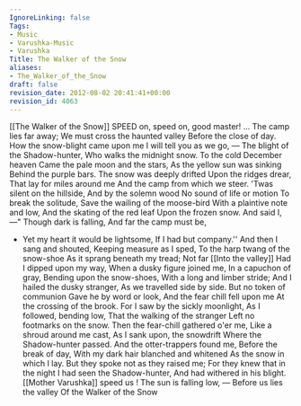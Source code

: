 ```yaml
---
IgnoreLinking: false
Tags:
- Music
- Varushka-Music
- Varushka
Title: The Walker of the Snow
aliases:
- The_Walker_of_the_Snow
draft: false
revision_date: 2012-08-02 20:41:41+00:00
revision_id: 4063
---
```


[[The Walker of the Snow]]
SPEED on, speed on, good master! 
... The camp lies far away;
We must cross the haunted valley 
Before the close of day.
How the snow-blight came upon me
I will tell you as we go,
— The blight of the Shadow-hunter,
Who walks the midnight snow.
To the cold December heaven
Came the pale moon and the stars,
As the yellow sun was sinking 
Behind the purple bars.
The snow was deeply drifted
Upon the ridges drear, 
That lay for miles around me
And the camp from which we steer.
'Twas silent on the hillside,
And by the solemn wood 
No sound of life or motion
To break the solitude,
Save the wailing of the moose-bird 
With a plaintive note and low,
And the skating of the red leaf 
Upon the frozen snow.
And said I,—" Though dark is falling, 
And far the camp must be, 
- Yet my heart it would be lightsome, 
If I had but company.''
And then I sang and shouted,
Keeping measure as I sped,
To the harp twang of the snow-shoe 
As it sprang beneath my tread;
Not far [[Into the valley]]
Had I dipped upon my way,
When a dusky figure joined me, 
In a capuchon of gray,
Bending upon the snow-shoes, 
With a long and limber stride;
And I hailed the dusky stranger, 
As we travelled side by side.
But no token of communion
Gave he by word or look, 
And the fear chill fell upon me
At the crossing of the brook.
For I saw by the sickly moonlight,
As I followed, bending low, 
That the walking of the stranger
Left no footmarks on the snow.
Then the fear-chill gathered o'er me,
Like a shroud around me cast, 
As I sank upon, the snowdrift
Where the Shadow-hunter passed.
And the otter-trappers found me,
Before the break of day, 
With my dark hair blanched and whitened
As the snow in which I lay.
But they spoke not as they raised me;
For they knew that in the night 
I had seen the Shadow-hunter,
And had withered in his blight.
[[Mother Varushka]] speed us !
The sun is falling low,
— Before us lies the valley
Of the Walker of the Snow